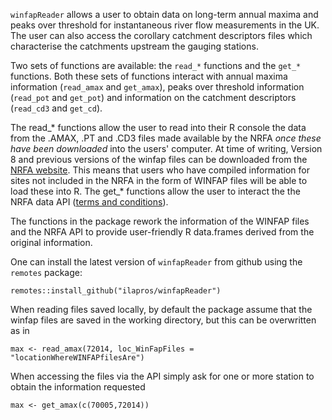 `winfapReader` allows a user to obtain data on long-term annual maxima and peaks over threshold for instantaneous river flow measurements in the UK. The user can also access the corollary catchment descriptors files which characterise the catchments upstream the gauging stations. 

Two sets of functions are available: the `read_*` functions and the `get_*` functions. Both these sets of functions interact with annual maxima information (`read_amax` and `get_amax`), peaks over threshold information (`read_pot` and `get_pot`) and information on the catchment descriptors (`read_cd3` and `get_cd`). 

The read_\* functions allow the user to read into their R console the data from the .AMAX, .PT and .CD3 files made available by the NRFA *once these have been downloaded* into the users' computer. At time of writing, Version 8 and previous versions of the winfap files can be downloaded from the [NRFA website](https://nrfa.ceh.ac.uk/peak-flow-dataset). This means that users who have compiled information for sites not included in the NRFA in the form of WINFAP files will be able to load these into R. The get_\* functions allow the user to interact the the NRFA data API ([terms and conditions](http://nrfa.ceh.ac.uk/costs-terms-and-conditions)). 

The functions in the package rework the information of the WINFAP files and the NRFA API to provide user-friendly R data.frames derived from the original information. 



One can install the latest version of `winfapReader` from github using the `remotes` package: 
 
```
remotes::install_github("ilapros/winfapReader")
```


When reading files saved locally, by default the package assume that the winfap files are saved in the working directory, but this can be overwritten as in

```
max <- read_amax(72014, loc_WinFapFiles = "locationWhereWINFAPfilesAre")
```


When accessing the files via the API simply ask for one or more station to obtain the information requested

```
max <- get_amax(c(70005,72014))
```


